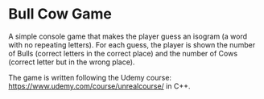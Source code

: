 # Bull Cow Game

A simple console game that makes the player guess an isogram (a word with no repeating letters). For each guess, the player is shown the number of Bulls (correct letters in the correct place) and the number of Cows (correct letter but in the wrong place).

The game is written following the Udemy course: https://www.udemy.com/course/unrealcourse/ in C++.
